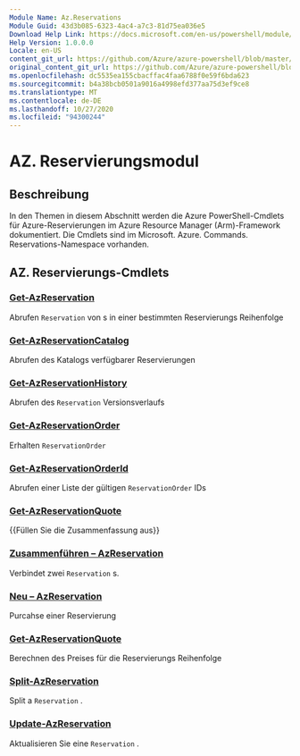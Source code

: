 ```yaml
---
Module Name: Az.Reservations
Module Guid: 43d3b085-6323-4ac4-a7c3-81d75ea036e5
Download Help Link: https://docs.microsoft.com/en-us/powershell/module/az.reservations
Help Version: 1.0.0.0
Locale: en-US
content_git_url: https://github.com/Azure/azure-powershell/blob/master/src/Reservations/Reservations/help/Az.Reservations.md
original_content_git_url: https://github.com/Azure/azure-powershell/blob/master/src/Reservations/Reservations/help/Az.Reservations.md
ms.openlocfilehash: dc5535ea155cbacffac4faa6788f0e59f6bda623
ms.sourcegitcommit: b4a38bcb0501a9016a4998efd377aa75d3ef9ce8
ms.translationtype: MT
ms.contentlocale: de-DE
ms.lasthandoff: 10/27/2020
ms.locfileid: "94300244"
---
```

# AZ. Reservierungsmodul
## Beschreibung
In den Themen in diesem Abschnitt werden die Azure PowerShell-Cmdlets für Azure-Reservierungen im Azure Resource Manager (Arm)-Framework dokumentiert. Die Cmdlets sind im Microsoft. Azure. Commands. Reservations-Namespace vorhanden.

## AZ. Reservierungs-Cmdlets
### [Get-AzReservation](Get-AzReservation.md)
Abrufen `Reservation` von s in einer bestimmten Reservierungs Reihenfolge

### [Get-AzReservationCatalog](Get-AzReservationCatalog.md)
Abrufen des Katalogs verfügbarer Reservierungen

### [Get-AzReservationHistory](Get-AzReservationHistory.md)
Abrufen des `Reservation` Versionsverlaufs

### [Get-AzReservationOrder](Get-AzReservationOrder.md)
Erhalten `ReservationOrder`

### [Get-AzReservationOrderId](Get-AzReservationOrderId.md)
Abrufen einer Liste der gültigen `ReservationOrder` IDs

### [Get-AzReservationQuote](Get-AzReservationQuote.md)
{{Füllen Sie die Zusammenfassung aus}}

### [Zusammenführen – AzReservation](Merge-AzReservation.md)
Verbindet zwei `Reservation` s.

### [Neu – AzReservation](New-AzReservation.md)
Purcahse einer Reservierung

### [Get-AzReservationQuote](Get-AzReservationQuote.md)
Berechnen des Preises für die Reservierungs Reihenfolge

### [Split-AzReservation](Split-AzReservation.md)
Split a `Reservation` .

### [Update-AzReservation](Update-AzReservation.md)
Aktualisieren Sie eine `Reservation` .

